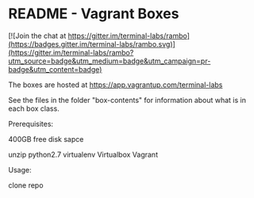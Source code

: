 # README - Vagrant Boxes

[![Join the chat at https://gitter.im/terminal-labs/rambo](https://badges.gitter.im/terminal-labs/rambo.svg)](https://gitter.im/terminal-labs/rambo?utm_source=badge&utm_medium=badge&utm_campaign=pr-badge&utm_content=badge)

The boxes are hosted at https://app.vagrantup.com/terminal-labs

See the files in the folder "box-contents" for information about what is in each box class.

Prerequisites:

400GB free disk sapce

unzip
python2.7
virtualenv
Virtualbox
Vagrant

Usage:

clone repo
